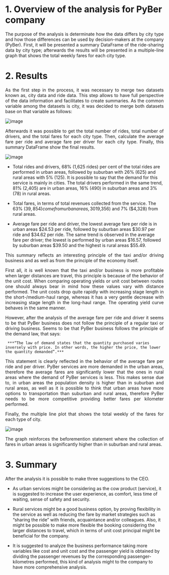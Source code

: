 # 1.	Overview of the analysis for PyBer company

<p align="justify"> The purpose of the analysis is determinate how the data differs by city type and how those differences can be used by decision-makers at the company (PyBer). First, it will be presented a summary DataFrame of the ride-sharing data by city type; afterwards the results will be presented in a multiple-line graph that shows the total weekly fares for each city type.

# 2.	Results

<p align="justify"> As the first step in the process, it was necessary to merge two datasets known as, city data and ride data. This step allows to have full perspective of the data information and facilitates to create summaries. As the common variable among the datasets is city, it was decided to merge both datasets base on that variable as follows:

![image](https://user-images.githubusercontent.com/95872614/151715815-a1fd8f98-3bb3-476c-8696-aa7bb89d7b06.png)

<p align="justify"> Afterwards it was possible to get the total number of rides, total number of drivers, and the total fares for each city type. Then, calculate the average fare per ride and average fare per driver for each city type. Finally, this summary DataFrame show the final results. 

![image](https://user-images.githubusercontent.com/95872614/151715825-1b53736e-7616-42c5-a8db-65ab6526b015.png)

-	Total rides and drivers, 68% (1,625 rides) per cent of the total rides are performed in urban areas, followed by suburban with 26% (625) and rural areas with 5% (125). It is possible to say that the demand for this service is mainly in cities. The total drivers performed in the same trend, 81% (2,405) are in urban areas, 16% (490) in suburban areas and 3% (78) in rural areas. 

-	Total fares, in terms of total revenues collected from the service. The 63% ($39,854) come from urban areas, 30% ($19,356) and 7% ($4,328) from rural areas. 

-	Average fare per ride and driver, the lowest average fare per ride is in urban areas $24.53 per ride, followed by suburban areas $30.97 per ride and $34.62 per ride. The same trend is observed in the average fare per driver; the lowest is performed by urban areas $16.57, followed by suburban areas $39.50 and the highest is rural areas $55.49. 

<p align="justify"> This summary reflects an interesting principle of the taxi and/or driving business and as well as from the principle of the economy itself. 

<p align="justify"> First all, it is well known that the taxi and/or business is more profitable when larger distances are travel, this principle is because of the behavior of the unit cost. When comparing operating yields or unit cost between routes one should always bear in mind how these values vary with distance performed. The unit costs drop quite rapidly with increasing stage length in the short-/medium-haul range, whereas it has a very gentle decrease with increasing stage length in the long-haul range. The operating yield curve behaves in the same manner. 

<p align="justify"> However, after the analysis of the average fare per ride and driver it seems to be that PyBer business does not follow the principle of a regular taxi or driving business.  Seems to be that PyBer business follows the principle of the demand law, that says:

     ***“The law of demand states that the quantity purchased varies inversely with price. In other words, the higher the price, the lower the quantity demanded”.***

<p align="justify"> This statement is clearly reflected in the behavior of the average fare per ride and per driver. PyBer services are more demanded in the urban areas, therefore the average fares are significantly lower that the ones in rural areas where the demand of PyBer services is less. This makes sense due to, in urban areas the population density is higher than in suburban and rural areas, as well as it is possible to think that urban areas have more options to transportation than suburban and rural areas, therefore PyBer needs to be more competitive providing better fares per kilometer performed. 

<p align="justify"> Finally, the multiple line plot that shows the total weekly of the fares for each type of city.

![image](https://user-images.githubusercontent.com/95872614/151715853-abe50aa8-ca3b-4ffc-b0ad-9c2cf97764e9.png)

<p align="justify"> The graph reinforces the beforemention statement where the collection of fares in urban areas is significantly higher than in suburban and rural areas.

# 3.	Summary

<p align="justify"> After the analysis it is possible to make three suggestions to the CEO. 

-	As urban services might be considering as the cow product (service), it is suggested to increase the user experience, as comfort, less time of waiting, sense of safety and security. 

-	Rural services might be a good business option, by proving flexibility in the service as well as reducing the fare by market strategies such as “sharing the ride” with friends, acquaintance and/or colleagues. Also, it might be possible to make more flexible the booking considering the larger distances to travel, which in terms of unit cost principal might be beneficial for the company. 

-	It is suggested to analyze the business performance taking more variables like cost and unit cost and the passenger yield is obtained by dividing the passenger revenues by the corresponding passenger-kilometres performed, this kind of analysis might to the company to have more comprehensive analysis.   
